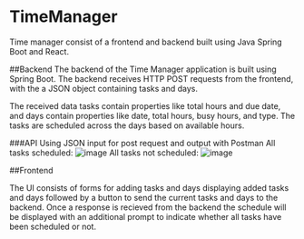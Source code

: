 # TimeManager
Time manager consist of a frontend and backend built using Java Spring Boot and React.

##Backend
The backend of the Time Manager application is built using Spring Boot. The backend receives HTTP POST requests from the frontend, with the a JSON object containing tasks and days.

The received data tasks contain properties like total hours and due date, and days contain properties like date, total hours, busy hours, and type. The tasks are scheduled across the days based on available hours.


###API Using JSON input for post request and output with Postman
All tasks scheduled:
![image](https://github.com/LukasJonca/TimeManager/assets/78755884/08bbc9cf-219e-4672-9ba1-6a011d104807)
All tasks not scheduled:
![image](https://github.com/LukasJonca/TimeManager/assets/78755884/21d44f1f-e89d-410b-ba2e-ce546d1bb4af)

##Frontend

The UI consists of forms for adding tasks and days displaying added tasks and days followed by a button to send the current tasks and days to the backend. Once a response is recieved from the backend the schedule will be displayed with an additional prompt to indicate whether all tasks have been scheduled or not.
